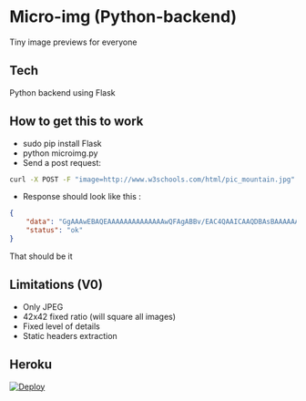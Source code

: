 # Micro-img (Python-backend)

Tiny image previews for everyone

## Tech

Python backend using Flask

## How to get this to work

- sudo pip install Flask
- python microimg.py
- Send a post request:

```bash
curl -X POST -F "image=http://www.w3schools.com/html/pic_mountain.jpg" "http://localhost:5000/v0/"
```

- Response should look like this :

```json
{
    "data": "GgAAAwEBAQEAAAAAAAAAAAAAAwQFAgABBv/EAC4QAAICAAQDBAsBAAAAAAAAAAECAAMEESExBRJR\nFDJhkQYTIiMzQUJScXKBsf/EABcBAQEBAQAAAAAAAAAAAAAAAAEDAAL/xAAaEQEBAQEAAwAAAAAA\nAAAAAAAAARExAyFB/9oADAMBAAIRAxEAPwD6adFFxyHdWhFxVR+rL8xyjYMSBOzzGkk8Q4wmHxC1\nBCwGrHqPCLLx5V5iE/XM/wCzMt2WrTWXtYKo3Jkh/SJVdguHJAOQPNvFuIcR7fSK6yFQNmQTqZP7\nNb8nWGsqreIQWyaHhEt3zMrrgLiutqN1XKIRzHPzleusTO8neu5x6DkpEEbNd2849RVWlS3XVNYp\nfIqPty384IpQxJXBtynUe8O0M06MCZpczNV90QoAlEy99TOVCDMgdRBphLHu5HBUbk+ExjfjmNU+\n1gELannOpkrfak43ZcMNh+SotodQdQTEPWnxh8T3f7BgaCHj+0V//9k=\n",
    "status": "ok"
}
```

That should be it

## Limitations (V0)

+ Only JPEG
+ 42x42 fixed ratio (will square all images)
+ Fixed level of details
+ Static headers extraction


## Heroku

[![Deploy](https://www.herokucdn.com/deploy/button.svg)](https://heroku.com/deploy?template=https://github.com/RaedsLab/microimg/tree/python-backend)
